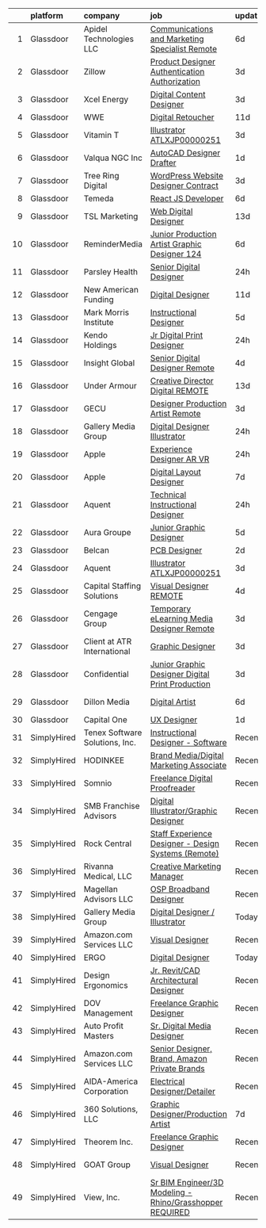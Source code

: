 

|    | platform    | company                        | job                                                                                                                                                                                                                                                                                                                                                                                                                                                                                                                                                                                                                                                                                                                                                                                                                                                                                                                                                                                                                                                                                                                                                                                                                                                                                                                                       | update_time   | location                 |
|---:|:------------|:-------------------------------|:------------------------------------------------------------------------------------------------------------------------------------------------------------------------------------------------------------------------------------------------------------------------------------------------------------------------------------------------------------------------------------------------------------------------------------------------------------------------------------------------------------------------------------------------------------------------------------------------------------------------------------------------------------------------------------------------------------------------------------------------------------------------------------------------------------------------------------------------------------------------------------------------------------------------------------------------------------------------------------------------------------------------------------------------------------------------------------------------------------------------------------------------------------------------------------------------------------------------------------------------------------------------------------------------------------------------------------------|:--------------|:-------------------------|
|  1 | Glassdoor   | Apidel Technologies LLC        | [Communications and Marketing Specialist  Remote ](https://www.glassdoor.com/partner/jobListing.htm?pos=117&ao=1110586&s=58&guid=000001823947d6e3885b094733562f69&src=GD_JOB_AD&t=SR&vt=w&ea=1&cs=1_0a6e3db1&cb=1658818386049&jobListingId=1008014386546&cpc=3BA4CE39D5B5DEF5&jrtk=3-0-1g8skflp5khqs801-1g8skflpighqh800-42b380a02075eaa4--6NYlbfkN0C-xuqgdbktDILJoi_o42Ntwte-sxNwJl4lq25EOjgqY9QdTvxhiZuU73FoiVdnOk6hf-FXsVOvBhErR6v0pip68RRdGXjEqF4ysigBDhZQeVe65rj2iNkVn-t-NSb1ua_L607s2cIqAGOQ22KdnB4n3WpX9D-kulEMY6JDFKFR5R3w8RNtm4-MznvLoLGhKvvbjJDuMCdneZLzPLeOJ1jNf30BV1jtdncz2TcAk46T_jkH4s7Iv2DKv1ng06NJHDx1kymUAR7L0C1ZSpBLJGWfx81-9y3Nl_5LclkY4akth4dqGQdhW6bCs2LhB9qy-zuXTTxglk7gREylMUD3bMcRF4kubNm_oRLybkjcKtAAsD2X68MitNN8BL-oNCHBvBSfPyZfll9-DV47XVRNswHT7bYAog9_fTozbHkfUxwuTPXX64_ZnSq5WibSs7XRJ4Ywz1CM3QSLZrw5S28YmBDnZs5TPf7vXjcRHj_QkJBU7HoAmYxBIWLFp-LMWwDJhTsPPwS2tIZIJE37oHwtV6rQ0tse8fB6OQbgia0ExhfzTg%3D%3D)                                                                                                                                                                                                                                                                                                                                                                                                   | 6d            | Providence, RI           |
|  2 | Glassdoor   | Zillow                         | [Product Designer  Authentication   Authorization](https://www.glassdoor.com/partner/jobListing.htm?pos=109&ao=1110586&s=58&guid=000001823947d6e3885b094733562f69&src=GD_JOB_AD&t=SR&vt=w&cs=1_15d17470&cb=1658818386048&jobListingId=1008023664624&cpc=AC285F3A3ECA6BB0&jrtk=3-0-1g8skflp5khqs801-1g8skflpighqh800-33c1d3af201724f3--6NYlbfkN0ANMurRYyPEXg08u6OamUd1Mvhk-zhFSGYIZgoJR86UvYL2v6MoUqae-sD5DnU21vodKaM9KoTV1c8LPLLOSfkmXA25b2gwpB9Bb0DAT1JGVhjGTQhdIkWIgwcDQdSB_w8VdaFvzjUqzuqErSoV0_Es1jqDKvJEbUkHjNwgtPI1Mip6eXtPAuYTBactZAHn1G-cbPM0kHbDdCtqoW-RGaEsXpkwCIu5d9OC5qfAWX3exS3ZJWj_ZHEkIoXxfHI5w0HBhs_fP2-BXWnChJf0FRmr4_GmqRx_tGSfbNSXLM-Jjk2RdwyyFMdfWUlmRpwrrshfAq5fDYPceKH1vcyLJMm3Y4SXvlQeNbIC1J6c6HlShzODsYVJNnN6drn8Cvh1FIsQZdHZmYLkn4KIG62agS7yxgCRlCl82EKrLzqRbgwR46zRo9zXXYMqBEb3vt87ZJqcYvujqPU6-rxDxvNfBYrWbyNDS3krNY6bTJjy0RHI56MLALIJb3KG8mGkwNWbjHrUk4w1hGWnYlljihq32CApdbKMjeTMvu22UCAfuyUH1NWCG5yTreUFC3-U9n6hbNEfev6w-iBuAdmEMBQ4Qq3IwRsbIWLARPyJQZ9OK49hdvxyFzk3sXTzypr1ifWsYJfcI76OgXyKqzcbeP1R3MGajRkIZevfbSkAMKkgJprwfFYhwj3QMb5njM2ZzfceaOQZD0xesJUtjqOBZdzXDcDGARIb0yWhKjrBV3SlUPu51uOr_f2fIFa7C7lYUgVqUIxG1hFDR4A1ixdbDdaE09n8rsLqADE_KBTM-dtxob2xKEw-_-ZRC9KmsrQnMcKSVxyaE2z3YM2eL_bqhRbZn3u-rLfo4kkPl5Vz4UdlLRxWbn3fxSuGKbEa)                                                                    | 3d            | Remote                   |
|  3 | Glassdoor   | Xcel Energy                    | [Digital Content Designer](https://www.glassdoor.com/partner/jobListing.htm?pos=106&ao=1110586&s=58&guid=000001823947d6e3885b094733562f69&src=GD_JOB_AD&t=SR&vt=w&cs=1_383afeef&cb=1658818386047&jobListingId=1008023317872&cpc=C4A69CCDBB3B9599&jrtk=3-0-1g8skflp5khqs801-1g8skflpighqh800-5a1770a95ea4d002--6NYlbfkN0B-1D-e_ZYujhNkNlYyaLjJ6FcVQ233icvY0YU3o2VnplwYKKdLer6igUsC2PaWrJMWG-Ybd-4FPghJ8yLMIKWpZ1xxYxwTa0I0PDJ91X0syoYPmPc5jBJisa7nivRvQApROhyrFZxkD9RjUj0UZ4EZQQ1Y744EjDJP4VwDDtef-KV4BekJxY6CwnMPGSKlOWY7ejWzF4UawTl_cg0EUXnRxL-_WxRZr3w-_-FpeFJUoGgZo5nC3QzkGCYgn2EAMALnZonlY2GcQijOeoILzyGIhQfdVb9w4fIaENJpdNnbb1YJ1stzyTmZVP1RmNsNqWmYG29Vjb-WoTaluwpi8BXQyYMepP7e0AUpN45OhCWlr4n9LklxEIyJt3C03Q65uxbgwws1Ng9di3l1nXTixRbYN2VtO9Va0HEZe4HFGbc2g5kXkM9-iAl_bHnpmbCfdVGpwkq3M4tPKDgyki0HcWhIhMjJubwOENbFPyECOoszBPaF4xSWBwDC5prtxAkCN6EEYICc4FGxPYFk4qmyIYpGIIjEqo4RT-sA4WMSTOsx1P4H1OCoo7ZoIxh2dlUXv4vjoE2nIvGGmqZKRKHUgLCO)                                                                                                                                                                                                                                                                                                                                                                                            | 3d            | Minneapolis, MN          |
|  4 | Glassdoor   | WWE                            | [Digital Retoucher](https://www.glassdoor.com/partner/jobListing.htm?pos=119&ao=1136043&s=58&guid=000001823947d6e3885b094733562f69&src=GD_JOB_AD&t=SR&vt=w&cs=1_5e2ac32d&cb=1658818386049&jobListingId=1008005399953&jrtk=3-0-1g8skflp5khqs801-1g8skflpighqh800-b1edf827c6071083-)                                                                                                                                                                                                                                                                                                                                                                                                                                                                                                                                                                                                                                                                                                                                                                                                                                                                                                                                                                                                                                                        | 11d           | Stamford, CT             |
|  5 | Glassdoor   | Vitamin T                      | [Illustrator   ATLXJP00000251](https://www.glassdoor.com/partner/jobListing.htm?pos=116&ao=1110586&s=58&guid=000001823947d6e3885b094733562f69&src=GD_JOB_AD&t=SR&vt=w&cs=1_d058db8a&cb=1658818386049&jobListingId=1008023565462&cpc=AC285F3A3ECA6BB0&jrtk=3-0-1g8skflp5khqs801-1g8skflpighqh800-9d62b0e4f93cc752--6NYlbfkN0DMrcEu7yrtATojKJA7cEzGQ3FdRGWLh0CZQInL4ECGI6k5tN82kdM0cJmh4vC7GghdVoVMuzrQQhcAxSuEfbhI6SbAq0ZKrSBExYI6ZPHq8tf7m3kcbp0uI0kskfzE-IMRfHN7rSKmitx7tfpQMZ24dmpTjrzhGDvRe80ikMXcOIBPyF8rA1rlQSIoynYGKyMYZ4N5BYzpKjJ_QqHgsWmWS68ABXMu0eAijnG4czu6Vnq2y37x8X8bnyPHl9gZ9PP-ngzwcSoah_bEvrKKuGjgGJbrnlf0d-nZaHCe_-1d9ShPPkQlGxlZ4q9m2Yjq1UtvH3d_HckvPI2LYCUiz_Pu0xr083K7hArYjTdHxe5Kh769aNcNXmly0a4Y0K2-uXSU1sDP-wLbKZoITUFjoILCROhkBOkSicXghnKRTOTgn3RAopD8ZL9-w9Zj8cNQoi9ACPW-28MgHiWk5M8oYUzRCVw-Q3_w_M4%3D)                                                                                                                                                                                                                                                                                                                                                                                                                                                                                                          | 3d            | San Francisco, CA        |
|  6 | Glassdoor   | Valqua NGC  Inc                | [AutoCAD Designer Drafter](https://www.glassdoor.com/partner/jobListing.htm?pos=120&ao=1136043&s=58&guid=000001823947d6e3885b094733562f69&src=GD_JOB_AD&t=SR&vt=w&ea=1&cs=1_9caf8372&cb=1658818386050&jobListingId=1008024965608&jrtk=3-0-1g8skflp5khqs801-1g8skflpighqh800-fd2f05e2046434a6-)                                                                                                                                                                                                                                                                                                                                                                                                                                                                                                                                                                                                                                                                                                                                                                                                                                                                                                                                                                                                                                            | 1d            | Houston, TX              |
|  7 | Glassdoor   | Tree Ring Digital              | [WordPress Website Designer  Contract ](https://www.glassdoor.com/partner/jobListing.htm?pos=118&ao=1136043&s=58&guid=000001823947d6e3885b094733562f69&src=GD_JOB_AD&t=SR&vt=w&ea=1&cs=1_c1463b6d&cb=1658818386049&jobListingId=1008023268607&jrtk=3-0-1g8skflp5khqs801-1g8skflpighqh800-8a16198373301fda-)                                                                                                                                                                                                                                                                                                                                                                                                                                                                                                                                                                                                                                                                                                                                                                                                                                                                                                                                                                                                                               | 3d            | Remote                   |
|  8 | Glassdoor   | Temeda                         | [React JS Developer](https://www.glassdoor.com/partner/jobListing.htm?pos=110&ao=1110586&s=58&guid=000001823947d6e3885b094733562f69&src=GD_JOB_AD&t=SR&vt=w&ea=1&cs=1_e3a0d252&cb=1658818386048&jobListingId=1008015128299&cpc=654405A9B1E0A9F5&jrtk=3-0-1g8skflp5khqs801-1g8skflpighqh800-7fea6778d8d634a4--6NYlbfkN0Cdyrb_-SYpjIsC7ShR4LTJruqxAexHI1Km_0W0EzpI0e4uRdYa2eAJs8btTIGmOfMYc0AIGm1oGji9xCD_BIfjoFv7WrSOeX04XFZio3b7X4jjRm4uKTkf2ibFdnFKK902wGA0oBE-4UXjpik8-xCwjIHvwxFNbNLLssPWUSLM7bGAS16chLfRc3-ChYnq_dR5djXDKHlof-qpPZbKknOhrPpY2i88sKEbHluUZkGUHDGuDHVIHHhjGXy9KA4Ht8hoxHWIQ7yQRhSY3ymbhLfAPSARpqAIJxNeecqf-wAuBGRlxbPIeEAhlAJmNBOK958eS1l5R-vwFpBJCZd71bJV_X4ZCXODhx500MrTHKPuunXEpCrglLFv6Li523-73j0NMycRHj9Q6RpehsSJx8mnnIej1x4qUjo1YMEjYYqrIiS77HSO_8WHIqK-jDmY6grFXFprDmrR4edUIbVptJRqtH9ITFhzkXuXoJjNK8DwjXarAHq7CyRHwqv2VUc_JVc%3D)                                                                                                                                                                                                                                                                                                                                                                                                                                                                               | 6d            | Remote                   |
|  9 | Glassdoor   | TSL Marketing                  | [Web   Digital Designer](https://www.glassdoor.com/partner/jobListing.htm?pos=127&ao=1136043&s=58&guid=000001823947d6e3885b094733562f69&src=GD_JOB_AD&t=SR&vt=w&ea=1&cs=1_81555348&cb=1658818386050&jobListingId=1008000414427&jrtk=3-0-1g8skflp5khqs801-1g8skflpighqh800-55f7859bae5b66f6-)                                                                                                                                                                                                                                                                                                                                                                                                                                                                                                                                                                                                                                                                                                                                                                                                                                                                                                                                                                                                                                              | 13d           | Remote                   |
| 10 | Glassdoor   | ReminderMedia                  | [Junior Production Artist Graphic Designer  124 ](https://www.glassdoor.com/partner/jobListing.htm?pos=105&ao=1110586&s=58&guid=000001823947d6e3885b094733562f69&src=GD_JOB_AD&t=SR&vt=w&ea=1&cs=1_8c3b01f0&cb=1658818386047&jobListingId=1008015049343&cpc=8795CF9063CD573D&jrtk=3-0-1g8skflp5khqs801-1g8skflpighqh800-483923777035cfd3--6NYlbfkN0BV5xWQvMmIkgUcdRWb7iWRWS4LnwJ0A4ASNg0KGqrukA_POA8ifgoOj7ZHGRdIKnJ6hU-Fy6hPRatKZ6qieiqvEvHj1oqrTY0pPiXCJ8Br1qXsme6Nkk9Pt9LV9bT_ahxJy2MUFPpA0rgFw3VAzODJAa2N6_q5OshETSVwVEzbW1JPJkimDcEuDGFDkUvGDcF84mF-TgUGNq0WU3cbu9iSkdCOz6ferI0VG-B2zw34hLJzxJqrRCvgn3KMOAy1c6P0UfUBEZqWfDgHgZNOYY_Yp6zpqevadHjRrB5kZclDTY0__gEVOCX_Lr9aVMKl-ouKQA7UzGUCIhuHoEFCUSHz2nZITzhCVYD60QKIQ-uLKODp2yrIffT2vr10JTRsHoP8E6iXqaZImNAF1JUqVeH2zHzph8cj-1wHgvLEwplFTndxUA6zNF_R44VzK2Ap3Rh4-jsuvidrBkQpeQ9M2px2_opERCEv35Nie7SE1SwhinpKm5CtLGBz085qU85YX1QUa6IUotZUXU0waiRc7ksJKYGf98yiG3Y%3D)                                                                                                                                                                                                                                                                                                                                                                                                                  | 6d            | Remote                   |
| 11 | Glassdoor   | Parsley Health                 | [Senior Digital Designer](https://www.glassdoor.com/partner/jobListing.htm?pos=128&ao=1136043&s=58&guid=000001823947d6e3885b094733562f69&src=GD_JOB_AD&t=SR&vt=w&ea=1&cs=1_4d2ef39c&cb=1658818386050&jobListingId=1008028282972&jrtk=3-0-1g8skflp5khqs801-1g8skflpighqh800-f1eb9542a2ef1f8c-)                                                                                                                                                                                                                                                                                                                                                                                                                                                                                                                                                                                                                                                                                                                                                                                                                                                                                                                                                                                                                                             | 24h           | New York, NY             |
| 12 | Glassdoor   | New American Funding           | [Digital Designer](https://www.glassdoor.com/partner/jobListing.htm?pos=108&ao=1110586&s=58&guid=000001823947d6e3885b094733562f69&src=GD_JOB_AD&t=SR&vt=w&ea=1&cs=1_82af4f05&cb=1658818386048&jobListingId=1008005604342&cpc=334ABAF5D42DC775&jrtk=3-0-1g8skflp5khqs801-1g8skflpighqh800-96c3d0f824927e96--6NYlbfkN0C2BFb7Ub2YUp4strrym9V3pWtjyRKtgHKt_kMzkewmGGJEved23y_kY-GSZp2akmMrMXBnf0_sPdCtSd-PsOEUyt98Mi-sR6I7bW0HgmIbOmUMY25IRArly9j6Qd8Aune8lrTsZEYIa91ohUTgu9UT6t137nsGeEKm-lxKnQqZh_-my8GcKR-aODhCp_jwJzMCeALZHmtE03JmUwlKeIMmQ5C3IBeP_a4yZXqq5YPZLvcupj5sgKGvN7A8tuH7Z5tHgZ1lIY0UkJeMOW4MFkeGHDBLQ5NEy4TqEezpReiTOX67-n8twpC9bDAAiMSynesIg89ti9HvSgrZwt4mr9vZR53R03m05xf4BrKcPPcgHMrLWu9EJW4Yu6xbMtib4ayHx5mrBKYEic7wJIj5OXJxx6UFDMdgt1uGmWponvBulKUZKgU54gRmBc7S32NQTndoQEb583BiFWXfNyRaEf_sg0pGxGA7tD8bkvPaM-nKbdG3HzXPAW0m)                                                                                                                                                                                                                                                                                                                                                                                                                                                                                               | 11d           | Remote                   |
| 13 | Glassdoor   | Mark Morris Institute          | [Instructional Designer](https://www.glassdoor.com/partner/jobListing.htm?pos=130&ao=1136043&s=58&guid=000001823947d6e3885b094733562f69&src=GD_JOB_AD&t=SR&vt=w&ea=1&cs=1_86450a8f&cb=1658818386051&jobListingId=1008017413420&jrtk=3-0-1g8skflp5khqs801-1g8skflpighqh800-75d9b8c4ab87e636-)                                                                                                                                                                                                                                                                                                                                                                                                                                                                                                                                                                                                                                                                                                                                                                                                                                                                                                                                                                                                                                              | 5d            | Remote                   |
| 14 | Glassdoor   | Kendo Holdings                 | [Jr Digital   Print Designer](https://www.glassdoor.com/partner/jobListing.htm?pos=125&ao=1136043&s=58&guid=000001823947d6e3885b094733562f69&src=GD_JOB_AD&t=SR&vt=w&cs=1_039f4b65&cb=1658818386050&jobListingId=1008028554560&jrtk=3-0-1g8skflp5khqs801-1g8skflpighqh800-bcf1f846f014ade9-)                                                                                                                                                                                                                                                                                                                                                                                                                                                                                                                                                                                                                                                                                                                                                                                                                                                                                                                                                                                                                                              | 24h           | San Francisco, CA        |
| 15 | Glassdoor   | Insight Global                 | [Senior Digital Designer  Remote](https://www.glassdoor.com/partner/jobListing.htm?pos=114&ao=1110586&s=58&guid=000001823947d6e3885b094733562f69&src=GD_JOB_AD&t=SR&vt=w&cs=1_609724d2&cb=1658818386048&jobListingId=1008020629078&cpc=334ABAF5D42DC775&jrtk=3-0-1g8skflp5khqs801-1g8skflpighqh800-5f06b964eb52e666--6NYlbfkN0BKkHZu3wF05EeDimN_p6sYpKCMArvwa95YdH7UpkaBCqc7l59ErwqcMGPwa_bsWfIsE8oBgjeDqTzjSVMXzpTh_pl724x0a_iVD0n-hp23eB4HSWAGuCVnoCwFgz84LmX_a8RBFWUwg1yTMUkKuMvJtN01moatJD-v9m_UNERwtIQaMTb6s4Mp7XWp4ZuYx10pBgEpxKRgOLuFEQsgiHzTKJo9zeiieesLjduzFPrloeNO0hKjKdm7Dv_8rab0oNRWeJQUvILLVGhRdEroFhQJdryB2z9AL2Ne_5RhI4HfoQXi0RGQZanff3fyptOhGDtF1F-jSCgfXyuH3MdOWf4fMcHAACfHHAzg-bmkvWmCE0pTWUd6woQ55Oxtrf8WL41YYX_jQ2qe73R0Kjvy-hWasn1zVtXDJHAOjE25ehWbvH4RcoC1_mArW9dY-Eb46D9pYk2NjSdGDrvu09EHC-42nbTH_ANGmw7i28FqTduSsw%3D%3D)                                                                                                                                                                                                                                                                                                                                                                                                                                                                                         | 4d            | Westborough, MA          |
| 16 | Glassdoor   | Under Armour                   | [Creative Director  Digital  REMOTE ](https://www.glassdoor.com/partner/jobListing.htm?pos=126&ao=1136043&s=58&guid=000001823947d6e3885b094733562f69&src=GD_JOB_AD&t=SR&vt=w&cs=1_5671c613&cb=1658818386050&jobListingId=1008000393709&jrtk=3-0-1g8skflp5khqs801-1g8skflpighqh800-3943694b6ddc2a9c-)                                                                                                                                                                                                                                                                                                                                                                                                                                                                                                                                                                                                                                                                                                                                                                                                                                                                                                                                                                                                                                      | 13d           | Remote                   |
| 17 | Glassdoor   | GECU                           | [Designer Production Artist  Remote ](https://www.glassdoor.com/partner/jobListing.htm?pos=121&ao=1136043&s=58&guid=000001823947d6e3885b094733562f69&src=GD_JOB_AD&t=SR&vt=w&cs=1_932c54e8&cb=1658818386050&jobListingId=1008024070976&jrtk=3-0-1g8skflp5khqs801-1g8skflpighqh800-eba3e9fba45cad5b-)                                                                                                                                                                                                                                                                                                                                                                                                                                                                                                                                                                                                                                                                                                                                                                                                                                                                                                                                                                                                                                      | 3d            | Remote                   |
| 18 | Glassdoor   | Gallery Media Group            | [Digital Designer   Illustrator](https://www.glassdoor.com/partner/jobListing.htm?pos=123&ao=1136043&s=58&guid=000001823947d6e3885b094733562f69&src=GD_JOB_AD&t=SR&vt=w&ea=1&cs=1_1dc7179d&cb=1658818386050&jobListingId=1008028412588&jrtk=3-0-1g8skflp5khqs801-1g8skflpighqh800-fa32bd67db659e08-)                                                                                                                                                                                                                                                                                                                                                                                                                                                                                                                                                                                                                                                                                                                                                                                                                                                                                                                                                                                                                                      | 24h           | New York, NY             |
| 19 | Glassdoor   | Apple                          | [Experience Designer  AR VR](https://www.glassdoor.com/partner/jobListing.htm?pos=122&ao=1136043&s=58&guid=000001823947d6e3885b094733562f69&src=GD_JOB_AD&t=SR&vt=w&cs=1_13d33c2c&cb=1658818386050&jobListingId=1008027446756&jrtk=3-0-1g8skflp5khqs801-1g8skflpighqh800-0d7c0217c61b3bd3-)                                                                                                                                                                                                                                                                                                                                                                                                                                                                                                                                                                                                                                                                                                                                                                                                                                                                                                                                                                                                                                               | 24h           | Cupertino, CA            |
| 20 | Glassdoor   | Apple                          | [Digital Layout Designer](https://www.glassdoor.com/partner/jobListing.htm?pos=104&ao=1110586&s=58&guid=000001823947d6e3885b094733562f69&src=GD_JOB_AD&t=SR&vt=w&cs=1_e9f75ecb&cb=1658818386042&jobListingId=1008011631933&cpc=B076152010A3B66C&jrtk=3-0-1g8skflp5khqs801-1g8skflpighqh800-81087f4191593f74--6NYlbfkN0BvKrLyj5gPmtZO9T8euul8TCxuuKNOtzRJOomxnwSEodTz2Bc-sPZl8WPllYOnI2jRAwbqYtCDSNa1Nyge9LP2OsFddVr1l2yvC9r7_OpQ9J572S5cznVKATasxZZJjp8IF1wxyFmTR-Rv61W5v506zH_unoXmq8VXRil-cQLLBBF4IJt-XXfucTqaY8-Vs7rDC0Scyo2sBIyOjErugl4ujHBkU_mlh0GYgUE0ocIpfD5fbLb9AsP3KdL26DkKCQemED_0XpNGyjyxZ-ufunNZACG-6oOXzu7h1HtF8DP3S5nC6n9nGUY6EuYrutwJsXhVSpQXmNuX4ZdK0fsfh8xLgK6kzBTKDDdgaqQgzafejmmy7zrxlnMmMlEIDUEvgaHzQSDR3aaHHTIQ6dwkvcBHB1IOCwCyBjQD8TKEQF5ZJH4DwW7vAxRjHxF5BPAeS1BvSNYUm--iz3Rra202XNmgsje8BQvD2LbxvEphqorq61XPodzkUNXqCLLk2DJVJxZpwxUJipRyZDWytSJALBo8PDTvcMCUmDJqtc1SR2tjOJcrT-Ij6SVVZV2AfzgwpP_x4ym0RX8I92TZuATbuI11wWlXoH1-2W0Nqjkom-HUclP3KDgW9hRtQMUkHq5w7AaI09MEt4T74xZfl1X5Q8oyXnxo0E4BISJ1IcwYvIScs3bmW1_FesGAf_ae1PFtWZp2jtvBGMzlxOb34JzRUpSNGI-cK_lfuVH7NnG2RMf415ObWjYhJygzQUSXJUlClUJqZtN7QRZC9iUYTImzL8yQXqkm4I3evNhIRtmwrZonJWztgn3QSgSzA8J5HH3lTq1JB_sCgh_aiGEi8hBJa31uBgo__pfouIEzbTAtynvQDtWiPyjk5FbO6X31axM-iPnwmsD6bWFAgWMGXjKW0neopCw6GbiNTl0BTQpT6qTu_N6kfkCea6JkM6R30UFkLoLEi1SKjs-ieA%3D%3D) | 7d            | San Diego, CA            |
| 21 | Glassdoor   | Aquent                         | [Technical Instructional Designer](https://www.glassdoor.com/partner/jobListing.htm?pos=115&ao=1110586&s=58&guid=000001823947d6e3885b094733562f69&src=GD_JOB_AD&t=SR&vt=w&cs=1_7567ac79&cb=1658818386049&jobListingId=1008028800050&cpc=451933188B21919D&jrtk=3-0-1g8skflp5khqs801-1g8skflpighqh800-923ebbaa27c55f5b--6NYlbfkN0DMrcEu7yrtATojKJA7cEzGQ3FdRGWLh0CZQInL4ECGI9gD0Wolx9R2EDT7B77c2cTnYplASmQCUjQN0huQQKcScB4mcLW6_sYaXhub4cbFdonXg5VUugbN0QPJILCUySKf7JYMVn8CPmLoWnf48uZUhgBxWU2YQins3oZGxHo03J8YIRQgI9GZTDV8Eqrty4BTchYC5JsH1SfgFytLegwK3pcgfEqqCnQxEckeniSwXxsszGwUcBf19J6gadVoTa9jWCOnS09SW4NWACcj2tYgn70JEzP8iTXQuih8gocmHTdWGKfa_xa6Y_mOvagvecCznDpaOFHGJmWQ5Iij3FaCaJ53rZc3iSTJ8ivXE1xEQaxRSlDvUeC-duNP252y_k3Jx4beF6mLHsH9U2NN2nzCxnXa36jhENbgfGACFxC-Zxow5DPfcVPFJTCwyjmiY8yU1xl8_O-AngbcwT-dHAPF)                                                                                                                                                                                                                                                                                                                                                                                                                                                                                                                    | 24h           | Remote                   |
| 22 | Glassdoor   | Aura Groupe                    | [Junior Graphic Designer](https://www.glassdoor.com/partner/jobListing.htm?pos=103&ao=1110586&s=58&guid=000001823947d6e3885b094733562f69&src=GD_JOB_AD&t=SR&vt=w&ea=1&cs=1_e81f09d5&cb=1658818386042&jobListingId=1008017614236&cpc=D69957E0862862E0&jrtk=3-0-1g8skflp5khqs801-1g8skflpighqh800-318ec95a2ddcea1b--6NYlbfkN0DWtRa9NJfjQIs4MWRRqD4F41esfMsK79cV24t80VXfzUK_fEmIZn_-GPoh8QBZf-O_md9hDO4BfddLCAxz9O9UDgMM891x9BTiT5sKfMbGKzNHL6LPoxOmeNTlo8SnF6mfW2H-mnt0yn_v1f-TdomILJ1tmIKpZwt0wUOl-LR3YShKbOtptMnb9F0_S5k3EiWJC9G_v3CKvhISJ7l1MatK4EJerlAu3Iva4RpUdI1TVhqPQiMhCcfbNSpHs7uEFFUuPmC1D1PAxPj5f2T30MXrA6WIWWELQwfykf_hRyS5DDlgiG9cHSExR0HAUJ0nfK_GCB2f-V8cc4sxvcbE5U0MaiZOS9y_ydeugluXd22SyXMwAKOckBakPNBLOhdKyNenFOc3AgjHKv4J1LvnimEqmxJkB04tb8_VKHYwA8wviI2OLy7-BQLDAgPG2CoIy9v689j6RGZmdLEhUS4KPKdTJObwKnMju6AFavZWvfs2vi7KWkbcsk4mlJFrSGBnKM4%3D)                                                                                                                                                                                                                                                                                                                                                                                                                                                                          | 5d            | Miami, FL                |
| 23 | Glassdoor   | Belcan                         | [PCB Designer](https://www.glassdoor.com/partner/jobListing.htm?pos=107&ao=1110586&s=58&guid=000001823947d6e3885b094733562f69&src=GD_JOB_AD&t=SR&vt=w&ea=1&cs=1_abaf35c8&cb=1658818386048&jobListingId=1008024838792&cpc=0C139D4CAD5A6DB2&jrtk=3-0-1g8skflp5khqs801-1g8skflpighqh800-98024bfb4d216f6b--6NYlbfkN0DXzDzZ1Oulz9LSjzVbF8otUHEujJfFPwzVdyJWZPnyGI22NnYhDilAQDacru4S89WtIM8e2Kv8SBtsgAsbHm88j-n7krEMu00oFEp5q-KKMbVYpMAXsHjW36F1d7cHp3B3xAnh1XjOcqrW72Q90rrHBBdFvwzABj13EfhFnmDXqOtGA8PIFs0qjrHjiEGw2uXQ8AzLziYf5LRKvhgFOfGGVEcMStdTNYYiJJUd1LkWBtAixBPFcmSr1O72hzu56MA7mTw0wcId2CuHSuQfFuCcXb6Z6dGoJSDjGqHE0IL-3AZxXSqeU4REgpwD5uRceD5xjAgTqbvu8m63AAj8-sILUfZYwiyjTHK3XXbZylZ40nCLThC2t2WgQ6ecuav_yfYrrgq56jNcgg2xfV60vhy5i1MLq2au_1_QmlugntVSEktCk1ZgSqGYH8toNo1qVcBEH-lJaf6gZJNGUHVQnLcbDDR44yGb5psoRm52UxE6R8p_9Rpio-86eZDLFu6pdnDdc0xfQAOS3bGA2np022so2O9PJgJcYyDhA_yegROsv3oahzpxgxDGLmSMHoI2zBaYPbG-Zx09qfytpd0SXqjJj2I5A_u0mRRfyWEB2uXk2xrmsarF5Gt3WrywScT8u73Vl6FBn6LphPJeLIxd-P0acVivKb0BPJUd9VSiw259gFIW07xWjVDsTiN6ruqJR5XLQkV8Em9VJ7o3b5x7Ev-Hpa4tZKb6QAZREYrgwCOougZBgGxW0OZiCn3ywtvDgSh-vkxSlNPQ27y2p-aFR3q7o51aJxJBf5apjf33siumxQ%3D%3D)                                                                                                                                                                       | 2d            | Everett, WA              |
| 24 | Glassdoor   | Aquent                         | [Illustrator   ATLXJP00000251](https://www.glassdoor.com/partner/jobListing.htm?pos=112&ao=1110586&s=58&guid=000001823947d6e3885b094733562f69&src=GD_JOB_AD&t=SR&vt=w&cs=1_a1377fae&cb=1658818386048&jobListingId=1008023120723&cpc=451933188B21919D&jrtk=3-0-1g8skflp5khqs801-1g8skflpighqh800-07df84abb7afa7e2--6NYlbfkN0DMrcEu7yrtATojKJA7cEzGQ3FdRGWLh0CZQInL4ECGI9gD0Wolx9R2v-Aex0-GK04Efnm1Pc1Fx_zC5J_F-yMrqTbb72t5Tusg_-ZttN8Wmlk8Q__lPiZTpJzgH3sRVq6Gp4dii47ylrZ9R3MRpFB91OZDidgNy5sBFU0pHY2dbsmA9Jnc5sHL_QAlUU6tC6tnhPNp3u-_DVOkoIWORPXsWd8tzrjH60_FHtIP2_xyZ-u2Gg_7O5FVmSJReJ4LpS5ldwbZDMnFfgW0I78IfqIA7gPp3ps5hd3DckUFEmk_c22-OmybrtL37NKqXUJk3PbQoVbbo3IT518_lHhxdCAIKzBKg3SyEnE_fRZxkV-D8UvIQvXus5qBZ_WkIBe7jERLwF69dXgiDXX6pWmAyO3kDQRxrh7pVRLFM1NWWZ5q8XmvwNeYWOwfA8Ye7Sn0puHORHwaPAzCTQ%3D%3D)                                                                                                                                                                                                                                                                                                                                                                                                                                                                                                                            | 3d            | San Francisco, CA        |
| 25 | Glassdoor   | Capital Staffing Solutions     | [Visual Designer  REMOTE](https://www.glassdoor.com/partner/jobListing.htm?pos=111&ao=1110586&s=58&guid=000001823947d6e3885b094733562f69&src=GD_JOB_AD&t=SR&vt=w&ea=1&cs=1_4df61a2c&cb=1658818386049&jobListingId=1008020606131&cpc=8795CF9063CD573D&jrtk=3-0-1g8skflp5khqs801-1g8skflpighqh800-8d05ca1c3eee9e76--6NYlbfkN0AHXq2vAVwR3IH7wgnTMdWCa3HguypIXx0DFudX-u0zu6XSU0N9gDGCMsnO9yvyAfOF5aEsSyeU78o6xlcfEn1OqMZeAXP26H07jpAXBxLH7MImjw94Vc5wl9j24mCsReRXv0ftLnyae4hV3eajRMzR_qmAmdQZQuNfMZEX5FTgvtnopjwJ0oCZ3_zxHSwxWCjeUNnNrtpTMhKjgidMKu4aqomvIz2XaIqCp_THuerwPS55MAT-WJ_h-rKRfFjAba_9XjrNGBvsPIhwDmBwDLMCNLEiZeJ15ClYQq1k4NagDvHjulu2VD6syasGLPZL-4L6raBV_tHb-iw5VmjTrRWClcbgH1NeKx34BskIWbTftrqU7iaiAassVSGjz3AbAowY5-xKTMMQPtL53Q_sNvG-jKHFQwfvvfEd8VjefIUihtFTLoxuYvCfz0Sc8oJDYWmC-WyScx1hhAd9jIh7GvkFRPyTR8AeDdYxlbaCPUKQLvLmwZIqMi7G6peySt-A1TtD8uJ0Mf1YMg%3D%3D)                                                                                                                                                                                                                                                                                                                                                                                                                                                            | 4d            | Remote                   |
| 26 | Glassdoor   | Cengage Group                  | [Temporary eLearning Media Designer  Remote ](https://www.glassdoor.com/partner/jobListing.htm?pos=129&ao=1136043&s=58&guid=000001823947d6e3885b094733562f69&src=GD_JOB_AD&t=SR&vt=w&cs=1_33772f03&cb=1658818386050&jobListingId=1008022740182&jrtk=3-0-1g8skflp5khqs801-1g8skflpighqh800-8a99bf06a3c1a759-)                                                                                                                                                                                                                                                                                                                                                                                                                                                                                                                                                                                                                                                                                                                                                                                                                                                                                                                                                                                                                              | 3d            | Temecula, CA             |
| 27 | Glassdoor   | Client at ATR International    | [Graphic Designer](https://www.glassdoor.com/partner/jobListing.htm?pos=113&ao=1110586&s=58&guid=000001823947d6e3885b094733562f69&src=GD_JOB_AD&t=SR&vt=w&ea=1&cs=1_b5d21e42&cb=1658818386050&jobListingId=1008022859838&cpc=8795CF9063CD573D&jrtk=3-0-1g8skflp5khqs801-1g8skflpighqh800-cba34c279f5bf9ee--6NYlbfkN0AX4hI7SJ9l2kNfdABvJlk919Y86vyLcjizxfZOFgPMMsRq3v6HS6oghhM_BN5MgfEcTsNA3it6wzMGzaGBFFFaeXfWMOFrrFowzwZWV0FWq6-QGCcqtzSJvYSGA4hpCBznx-ugZuJLIcxypvyYnKIeI0Cg9hOiDjJE2K8XK5681oS5YWNsB0fxJu4xyxn7yIwlC3RcNXbZOVilS8YBjPIeOvcFFZjA-q-aDEo99PyJc38ZPr4aScMcNVvOmePe0lUCvVuwstGdNe08goEYW_B2y1WyRspAMt6uuraEHJ8gu4lEF5XrthZytJdDvkiKgpt7jQQ-Kn6JKvKsl-0r02RppoiR9u72aVvVmrCTPCOdgvxsUhyKvQj3YlbD7zKdHz1wMCQM51-vuOh1sNjgCB67IIztrE93R4og5duLGgXtBwbJbncGcAqy2s_2CNowGa1e-03q7rbsNfQAhgW5PdXPgGpcX7lwgImtLn4jmp809aBRUTL4ljF5f2j5XhVDupqRGm9ZO7dxWkcCTWhjXwAc)                                                                                                                                                                                                                                                                                                                                                                                                                                                               | 3d            | Saint Paul, MN           |
| 28 | Glassdoor   | Confidential                   | [Junior Graphic Designer Digital Print Production](https://www.glassdoor.com/partner/jobListing.htm?pos=102&ao=1110586&s=58&guid=000001823947d6e3885b094733562f69&src=GD_JOB_AD&t=SR&vt=w&ea=1&cs=1_d64041e9&cb=1658818386042&jobListingId=1008022762610&cpc=39A4E8CE329AB187&jrtk=3-0-1g8skflp5khqs801-1g8skflpighqh800-15cc239f69d159c9--6NYlbfkN0AEEmf4gNh4XgDtJjJu_YulsdDVW4jXW_xJBrY-kvSvdNnL8XfKurzs8UtOQlBMyR9XmOBvYp9Nro9cGyeQneX3jlNP0TxIF_K_sGPc5MWQdfFO9MDbkJnvCqWu-nD4RYouZWcJLNdhq02Uo7LGvCnqHogGLXlPFZrpzwkqf1i7OXJ-jPiUoFTdBBhL6q0S3fBM_DrcFglkueVwKqorqL3V2ix90S9Q4ZywPq5cudbc_ep5qOdhU32t7xS1pxia1LUzxa4ocTFcDfugaYxcmPST1coO6PzPoyH3B3YYN2vJMAyzErYwaeAT2B37VcQv-DF4qMPwIKILU_Ew8eykSGCuXApGakxHC6dGJpfuwxxsESnsC8UBrNkfgVRRG1InN9ZA9mhQmV57Ql_pzOyImnfYdGa84e7evr9WSi5RnQK4pkiWJ52duU9KRiKAKaZfdZluWgfoUwNaHk8U4ai3x07QP4NN7bJp5z5HKw0oA2N4rjSSmDqtFfFp1QEP9jvouEWa9GZrRRT7uw%3D%3D)                                                                                                                                                                                                                                                                                                                                                                                                                                   | 3d            | Washington, DC           |
| 29 | Glassdoor   | Dillon Media                   | [Digital Artist](https://www.glassdoor.com/partner/jobListing.htm?pos=124&ao=1136043&s=58&guid=000001823947d6e3885b094733562f69&src=GD_JOB_AD&t=SR&vt=w&ea=1&cs=1_12b69716&cb=1658818386050&jobListingId=1008014576964&jrtk=3-0-1g8skflp5khqs801-1g8skflpighqh800-fe3c14e33d8c7cbd-)                                                                                                                                                                                                                                                                                                                                                                                                                                                                                                                                                                                                                                                                                                                                                                                                                                                                                                                                                                                                                                                      | 6d            | Stroudsburg, PA          |
| 30 | Glassdoor   | Capital One                    | [UX Designer](https://www.glassdoor.com/partner/jobListing.htm?pos=101&ao=1110586&s=58&guid=000001823947d6e3885b094733562f69&src=GD_JOB_AD&t=SR&vt=w&cs=1_96c1c4cb&cb=1658818386041&jobListingId=1008026046530&cpc=92BEE8AC7E71C1CB&jrtk=3-0-1g8skflp5khqs801-1g8skflpighqh800-cf5e4c2df84cb407--6NYlbfkN0C3j_zLGvpMLCdiZ0WC46XqVTA1VMZzOzKXPhAXwYlrNb9EbKZEg8x0wzjxx-xvfPrNPm1Zc9CYHCvLTv7YFxESEbwhrMu1_vrz-qzZE3KVlG5MhU8N94ZYBQCAc4t16JHKvUfyQvcj8LQiV7rWbbsldzTQOQ75wIscA3EHVskOfKy5otm2-BFnoFIx3tNNppz6R_JEzOEVN6tDRQSMK_cjELzCSZpmzTaR20SXUACRlPZH3BFL1soORZ_AfRK-y-R9RVTyiX4Fur4zCiESQM4aZiUWTdyxOQyrT83myLxCLuFxO-0dVcVdP_uWjJoE-8iLO7ggVbzl2xtl27IpdZdfDHRusDwPJkWM2-TwHOG_TFyBt0F0Q4NOAP15wfnN8MfUjNAIv2w3vpqWyxUYW0Ia0gWw0dQZ9A_AhSH9qL8XKct9fQTUGlY2gVCqiCjTN8k%3D)                                                                                                                                                                                                                                                                                                                                                                                                                                                                                                                                                           | 1d            | Plano, TX                |
| 31 | SimplyHired | Tenex Software Solutions, Inc. | [Instructional Designer - Software](https://www.simplyhired.com/job/kd36Ld0v9O0wgWZYn7kAPjpejP8Vnl753_xAquJQb9r6fhu5OdXzDg?q=digital+designer)                                                                                                                                                                                                                                                                                                                                                                                                                                                                                                                                                                                                                                                                                                                                                                                                                                                                                                                                                                                                                                                                                                                                                                                            | Recently      | Tampa, FL                |
| 32 | SimplyHired | HODINKEE                       | [Brand Media/Digital Marketing Associate](https://www.simplyhired.com/job/rzlq4GHc9Erz_p2n8xDhgUimxRwShWsZZAi8_MC2YWiOonex7dK2YQ?q=digital+designer)                                                                                                                                                                                                                                                                                                                                                                                                                                                                                                                                                                                                                                                                                                                                                                                                                                                                                                                                                                                                                                                                                                                                                                                      | Recently      | Remote                   |
| 33 | SimplyHired | Somnio                         | [Freelance Digital Proofreader](https://www.simplyhired.com/job/sDnJQ-L_kE6efeScUKLWhZxdSsYdJJ8MP13yhRS5FaeFD-_A8gr1qA?q=digital+designer)                                                                                                                                                                                                                                                                                                                                                                                                                                                                                                                                                                                                                                                                                                                                                                                                                                                                                                                                                                                                                                                                                                                                                                                                | Recently      | Austin, TX               |
| 34 | SimplyHired | SMB Franchise Advisors         | [Digital Illustrator/Graphic Designer](https://www.simplyhired.com/job/8losub6_ILil13F0GnS6wgsyADSZ3qbqZG9ugB3tD5jYP4yUi78zsA?q=digital+designer)                                                                                                                                                                                                                                                                                                                                                                                                                                                                                                                                                                                                                                                                                                                                                                                                                                                                                                                                                                                                                                                                                                                                                                                         | Recently      | Remote                   |
| 35 | SimplyHired | Rock Central                   | [Staff Experience Designer - Design Systems (Remote)](https://www.simplyhired.com/job/wGe6C28J11MkzfioyR_m9oiPg-qKrUibYOhMeZWgwGUY78Qox31bDA?q=digital+designer)                                                                                                                                                                                                                                                                                                                                                                                                                                                                                                                                                                                                                                                                                                                                                                                                                                                                                                                                                                                                                                                                                                                                                                          | Recently      | New York, NY             |
| 36 | SimplyHired | Rivanna Medical, LLC           | [Creative Marketing Manager](https://www.simplyhired.com/job/XcS7uLvP7rZBFPH9Q6iflW9IZc-aT8sw84sURDE51CKJKSuaZ1Ty_Q?q=digital+designer)                                                                                                                                                                                                                                                                                                                                                                                                                                                                                                                                                                                                                                                                                                                                                                                                                                                                                                                                                                                                                                                                                                                                                                                                   | Recently      | Charlottesville, VA      |
| 37 | SimplyHired | Magellan Advisors LLC          | [OSP Broadband Designer](https://www.simplyhired.com/job/ciuxo51gbko7GffD52DKo4UpAg6AQGeZqyURjzVjvA0YPEL1oa4Oqg?q=digital+designer)                                                                                                                                                                                                                                                                                                                                                                                                                                                                                                                                                                                                                                                                                                                                                                                                                                                                                                                                                                                                                                                                                                                                                                                                       | Recently      | Kansas City, MO          |
| 38 | SimplyHired | Gallery Media Group            | [Digital Designer / Illustrator](https://www.simplyhired.com/job/8rv7l40moPtc0OWGLKtLaKHgWYPN2BTm1h1yTA4F8l2RI0PAe59bHQ?q=digital+designer)                                                                                                                                                                                                                                                                                                                                                                                                                                                                                                                                                                                                                                                                                                                                                                                                                                                                                                                                                                                                                                                                                                                                                                                               | Today         | New York, NY +1 location |
| 39 | SimplyHired | Amazon.com Services LLC        | [Visual Designer](https://www.simplyhired.com/job/07csdT2C5wUC0BjRkvFLfN-A2TKuc9tkdRnFlCKVrN7nw2oJdE55kw?q=digital+designer)                                                                                                                                                                                                                                                                                                                                                                                                                                                                                                                                                                                                                                                                                                                                                                                                                                                                                                                                                                                                                                                                                                                                                                                                              | Recently      | Remote +1 location       |
| 40 | SimplyHired | ERGO                           | [Digital Designer](https://www.simplyhired.com/job/f9eP7kuNB94919gPx4vj-N6bfzVMiJcy9FkXtvNl17csT-hAong8_g?q=digital+designer)                                                                                                                                                                                                                                                                                                                                                                                                                                                                                                                                                                                                                                                                                                                                                                                                                                                                                                                                                                                                                                                                                                                                                                                                             | Today         | New York, NY             |
| 41 | SimplyHired | Design Ergonomics              | [Jr. Revit/CAD Architectural Designer](https://www.simplyhired.com/job/vALSwbc074iJ6CuqZVpoNo7oxSbm0chbGHQEoIWHTRW4m4zjbnB2iA?q=digital+designer)                                                                                                                                                                                                                                                                                                                                                                                                                                                                                                                                                                                                                                                                                                                                                                                                                                                                                                                                                                                                                                                                                                                                                                                         | Recently      | Fall River, MA           |
| 42 | SimplyHired | DOV Management                 | [Freelance Graphic Designer](https://www.simplyhired.com/job/RvKGVsfe1Isf9oLE0Pz8M-KNbWFwbZ5_5pk-4L4hFMgEOmlnAsghWA?q=digital+designer)                                                                                                                                                                                                                                                                                                                                                                                                                                                                                                                                                                                                                                                                                                                                                                                                                                                                                                                                                                                                                                                                                                                                                                                                   | Recently      | Remote                   |
| 43 | SimplyHired | Auto Profit Masters            | [Sr. Digital Media Designer](https://www.simplyhired.com/job/9UQfh1p558RdO_uM8_28SHexgv17MFg5hNd5cEXFB4KD3ECcbjCoGQ?q=digital+designer)                                                                                                                                                                                                                                                                                                                                                                                                                                                                                                                                                                                                                                                                                                                                                                                                                                                                                                                                                                                                                                                                                                                                                                                                   | Recently      | Littleton, CO            |
| 44 | SimplyHired | Amazon.com Services LLC        | [Senior Designer, Brand, Amazon Private Brands](https://www.simplyhired.com/job/jbR_pkGK3AQCPHTt8AdR8pYdEZRGa1fLDkod11wpGOiHPJHoiC7wOw?q=digital+designer)                                                                                                                                                                                                                                                                                                                                                                                                                                                                                                                                                                                                                                                                                                                                                                                                                                                                                                                                                                                                                                                                                                                                                                                | Recently      | Remote                   |
| 45 | SimplyHired | AIDA-America Corporation       | [Electrical Designer/Detailer](https://www.simplyhired.com/job/KAhWiPZrDHSyEkDDtvWuDNIwCtgeV4w0__fIAyaIbYARm55SdOgn7g?q=digital+designer)                                                                                                                                                                                                                                                                                                                                                                                                                                                                                                                                                                                                                                                                                                                                                                                                                                                                                                                                                                                                                                                                                                                                                                                                 | Recently      | Dayton, OH               |
| 46 | SimplyHired | 360 Solutions, LLC             | [Graphic Designer/Production Artist](https://www.simplyhired.com/job/wTKuKhJFue8gAenatIutsqNnn1KWWLvcslbVcB2Shz7OnZLg523oNA?q=digital+designer)                                                                                                                                                                                                                                                                                                                                                                                                                                                                                                                                                                                                                                                                                                                                                                                                                                                                                                                                                                                                                                                                                                                                                                                           | 7d            | Remote                   |
| 47 | SimplyHired | Theorem Inc.                   | [Freelance Graphic Designer](https://www.simplyhired.com/job/X9uns7gwmHwlm_ccFdh4AiB-UXISgpLZ7m-DP3rc-uv3Ok7Ouux7Ig?q=digital+designer)                                                                                                                                                                                                                                                                                                                                                                                                                                                                                                                                                                                                                                                                                                                                                                                                                                                                                                                                                                                                                                                                                                                                                                                                   | Recently      | Remote                   |
| 48 | SimplyHired | GOAT Group                     | [Visual Designer](https://www.simplyhired.com/job/_pMABjasQnC6Kjsddnao3Avqh1mQpX-KZKVbp3CiHlY0QuQRBSVq1g?q=digital+designer)                                                                                                                                                                                                                                                                                                                                                                                                                                                                                                                                                                                                                                                                                                                                                                                                                                                                                                                                                                                                                                                                                                                                                                                                              | Recently      | Los Angeles, CA          |
| 49 | SimplyHired | View, Inc.                     | [Sr BIM Engineer/3D Modeling - Rhino/Grasshopper REQUIRED](https://www.simplyhired.com/job/r-EMDI_VtGPS56wqXDwIvVVf9Wc0_fV24JlkHogXp_SHsFRKSxtw7Q?q=digital+designer)                                                                                                                                                                                                                                                                                                                                                                                                                                                                                                                                                                                                                                                                                                                                                                                                                                                                                                                                                                                                                                                                                                                                                                     | Recently      | Milpitas, CA             |